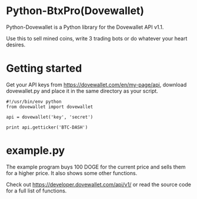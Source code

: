 Python-BtxPro(Dovewallet)
=

Python-Dovewallet is a Python library for the Dovewallet API v1.1.

Use this to sell mined coins, write 3 trading bots or do whatever your heart desires.


Getting started
=

Get your API keys from https://dovewallet.com/en/my-page/api, download dovewallet.py and place it in the same directory as your script.

    #!/usr/bin/env python
    from dovewallet import dovewallet
    
    api = dovewallet('key', 'secret')
    
    print api.getticker('BTC-DASH')


example.py
=

The example program buys 100 DOGE for the current price and sells them for a higher price. It also shows some other functions.  

Check out https://developer.dovewallet.com/api/v1/ or read the source code for a full list of functions.
